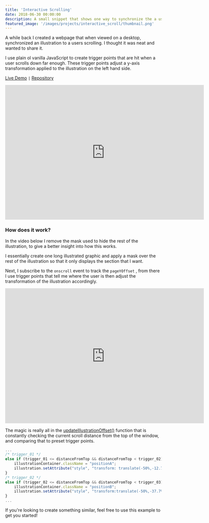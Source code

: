 ```yaml
---
title: 'Interactive Scrolling'
date: 2018-06-30 00:00:00
description: A small snippet that shows one way to synchronize the a users scrolling with an illustration. 
featured_image: '/images/projects/interactive_scroll/thumbnail.png'
---
```


A while back I created a webpage that when viewed on a desktop,  synchronized an illustration to a users scrolling. I thought it was neat and wanted to share it. 

I use plain ol vanilla JavaScript to create trigger points that are hit when a user scrolls down far enough. These trigger points adjust a y-axis transformation applied to the illustration on the left hand side. 

[Live Demo](https://alb12-la.github.io/interactive-scrolling/) `|` [Repository](https://github.com/alb12-la/interactive-scrolling)

<iframe src="https://player.vimeo.com/video/328356962?color=ff0179&title=0&byline=0&portrait=0" width="640" height="434" frameborder="0" webkitallowfullscreen mozallowfullscreen allowfullscreen></iframe>


### How does it work?
In the video below I remove the mask used to hide the rest of the illustration, to give a better insight into how this works. 

I essentially create one long illustrated graphic and apply a mask over the rest of the illustration so that it only displays the section that I want. 

Next, I subscribe to the `onscroll` event to track the `pageYOffset` , from there I use trigger points that tell me where the user is then adjust the transformation of the illustration accordingly. 

<iframe src="https://player.vimeo.com/video/328360488?title=0&byline=0&portrait=0" width="640" height="435" frameborder="0" webkitallowfullscreen mozallowfullscreen allowfullscreen></iframe>

The magic is really all in the [updateIllustrationOffset()](https://github.com/alb12-la/interactive-scrolling/blob/master/index.html#L56) function that is constantly checking the current scroll distance from the top of the window, and comparing that to preset trigger points. 
```javascript 
...
/* trigger_01 */
else if (trigger_01 <= distanceFromTop && distanceFromTop < trigger_02) {
    illustrationContainer.className = "positionA";
    illustration.setAttribute("style", "transform: translate(-50%,-12.7%);")
}
/* trigger_02 */
else if (trigger_02 <= distanceFromTop && distanceFromTop < trigger_03) {
    illustrationContainer.className = "positionB";
    illustration.setAttribute("style", "transform:translate(-50%,-37.7%)");
}
...
```

If you're looking to create something similar, feel free to use this example to get you started!